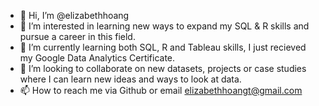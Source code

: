 - 👋 Hi, I’m @elizabethhoang
- 👀 I’m interested in learning new ways to expand my SQL & R skills and pursue a career in this field.
- 🌱 I’m currently learning both SQL, R and Tableau skills, I just recieved my Google Data Analytics Certificate.
- 💞️ I’m looking to collaborate on new datasets, projects or case studies where I can learn new ideas and ways to look at data. 
- 📫 How to reach me via Github or email elizabethhoangt@gmail.com

<!---
elizabethhoang/elizabethhoang is a ✨ special ✨ repository because its `README.md` (this file) appears on your GitHub profile.
You can click the Preview link to take a look at your changes.
--->
